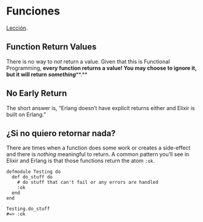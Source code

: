 # Funciones
[Lección](https://thinkingelixir.com/course/pattern-matching/module-2/modules-and-functions/).

## Function Return Values

There is no way to *not* return a value. Given that this is Functional Programming, **every function returns a value! You may choose to ignore it, but it will return** ***something*****.**

## No Early Return

The short answer is, “Erlang doesn’t have explicit returns either and Elixir is built on Erlang.”

## ¿Si no quiero retornar nada?

There are times when a function does some work or creates a side-effect and there is *nothing* meaningful to return. A common pattern you’ll see in Elixir and Erlang is that those functions return the atom `:ok`.

    defmodule Testing do
      def do_stuff do
        # do stuff that can't fail or any errors are handled
        :ok
      end
    end
    
    Testing.do_stuff
    #=> :ok

